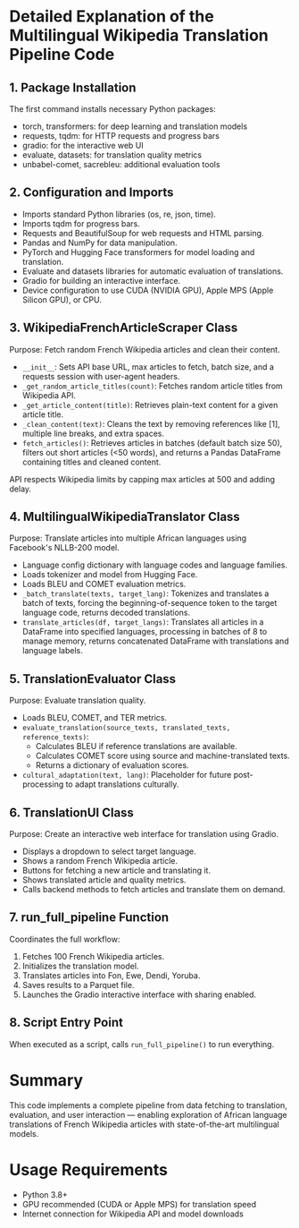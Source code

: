 # Detailed Explanation of the Multilingual Wikipedia Translation Pipeline Code

## 1. Package Installation
The first command installs necessary Python packages:
- torch, transformers: for deep learning and translation models
- requests, tqdm: for HTTP requests and progress bars
- gradio: for the interactive web UI
- evaluate, datasets: for translation quality metrics
- unbabel-comet, sacrebleu: additional evaluation tools


## 2. Configuration and Imports
- Imports standard Python libraries (os, re, json, time).
- Imports tqdm for progress bars.
- Requests and BeautifulSoup for web requests and HTML parsing.
- Pandas and NumPy for data manipulation.
- PyTorch and Hugging Face transformers for model loading and translation.
- Evaluate and datasets libraries for automatic evaluation of translations.
- Gradio for building an interactive interface.
- Device configuration to use CUDA (NVIDIA GPU), Apple MPS (Apple Silicon GPU), or CPU.


## 3. WikipediaFrenchArticleScraper Class
Purpose: Fetch random French Wikipedia articles and clean their content.

- `__init__`: Sets API base URL, max articles to fetch, batch size, and a requests session with user-agent headers.
- `_get_random_article_titles(count)`: Fetches random article titles from Wikipedia API.
- `_get_article_content(title)`: Retrieves plain-text content for a given article title.
- `_clean_content(text)`: Cleans the text by removing references like [1], multiple line breaks, and extra spaces.
- `fetch_articles()`: Retrieves articles in batches (default batch size 50), filters out short articles (<50 words), and returns a Pandas DataFrame containing titles and cleaned content.

API respects Wikipedia limits by capping max articles at 500 and adding delay.


## 4. MultilingualWikipediaTranslator Class
Purpose: Translate articles into multiple African languages using Facebook's NLLB-200 model.

- Language config dictionary with language codes and language families.
- Loads tokenizer and model from Hugging Face.
- Loads BLEU and COMET evaluation metrics.
- `_batch_translate(texts, target_lang)`: Tokenizes and translates a batch of texts, forcing the beginning-of-sequence token to the target language code, returns decoded translations.
- `translate_articles(df, target_langs)`: Translates all articles in a DataFrame into specified languages, processing in batches of 8 to manage memory, returns concatenated DataFrame with translations and language labels.


## 5. TranslationEvaluator Class
Purpose: Evaluate translation quality.

- Loads BLEU, COMET, and TER metrics.
- `evaluate_translation(source_texts, translated_texts, reference_texts)`:  
  - Calculates BLEU if reference translations are available.  
  - Calculates COMET score using source and machine-translated texts.  
  - Returns a dictionary of evaluation scores.
- `cultural_adaptation(text, lang)`: Placeholder for future post-processing to adapt translations culturally.


## 6. TranslationUI Class
Purpose: Create an interactive web interface for translation using Gradio.

- Displays a dropdown to select target language.
- Shows a random French Wikipedia article.
- Buttons for fetching a new article and translating it.
- Shows translated article and quality metrics.
- Calls backend methods to fetch articles and translate them on demand.



## 7. run_full_pipeline Function
Coordinates the full workflow:

1. Fetches 100 French Wikipedia articles.  
2. Initializes the translation model.  
3. Translates articles into Fon, Ewe, Dendi, Yoruba.  
4. Saves results to a Parquet file.  
5. Launches the Gradio interactive interface with sharing enabled.


## 8. Script Entry Point
When executed as a script, calls `run_full_pipeline()` to run everything.


# Summary
This code implements a complete pipeline from data fetching to translation, evaluation, and user interaction — enabling exploration of African language translations of French Wikipedia articles with state-of-the-art multilingual models.


# Usage Requirements
- Python 3.8+  
- GPU recommended (CUDA or Apple MPS) for translation speed  
- Internet connection for Wikipedia API and model downloads



